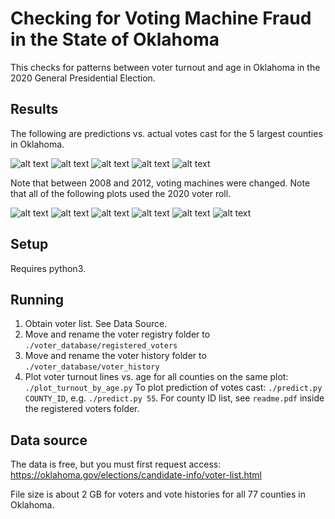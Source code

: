 # Checking for Voting Machine Fraud in the State of Oklahoma

This checks for patterns between voter turnout and age in Oklahoma in the 2020 General Presidential Election.

## Results

The following are predictions vs. actual votes cast for the 5 largest counties in Oklahoma.

![alt text](plots/2020_predict_55.png)
![alt text](plots/2020_predict_72.png)
![alt text](plots/2020_predict_14.png)
![alt text](plots/2020_predict_09.png)
![alt text](plots/2020_predict_16.png)

Note that between 2008 and 2012, voting machines were changed. Note that all of the following plots used the 2020 voter roll.

![alt text](plots/2020.png)
![alt text](plots/2016.png)
![alt text](plots/2012.png)
![alt text](plots/2008.png)
![alt text](plots/2004.png)
![alt text](plots/2000.png)

## Setup

Requires python3.

## Running

1. Obtain voter list. See Data Source.
2. Move and rename the voter registry folder to `./voter_database/registered_voters`
3. Move and rename the voter history folder to `./voter_database/voter_history`
4. Plot voter turnout lines vs. age for all counties on the same plot: `./plot_turnout_by_age.py`
    To plot prediction of votes cast: `./predict.py COUNTY_ID`, e.g. `./predict.py 55`.
    For county ID list, see `readme.pdf` inside the registered voters folder.

## Data source

The data is free, but you must first request access: https://oklahoma.gov/elections/candidate-info/voter-list.html

File size is about 2 GB for voters and vote histories for all 77 counties in Oklahoma.

